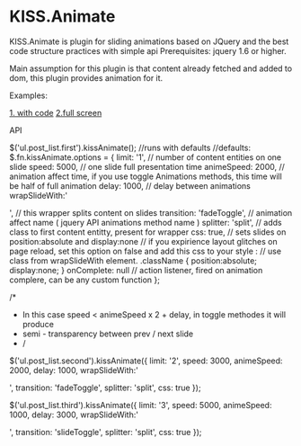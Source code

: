 KISS.Animate
============

KISS.Animate is plugin for sliding animations based on JQuery and the best code structure practices with simple api 
Prerequisites: 
jquery 1.6 or higher.

Main assumption for this plugin is that content already fetched and added to dom, this plugin provides animation for it.

Examples:

<a href="http://jsfiddle.net/daogurtsov/8cGsq/14/">1. with code</a>
<a href="http://jsfiddle.net/daogurtsov/8cGsq/14/embedded/result/">2.full screen</a>

API

$('ul.post_list.first').kissAnimate(); //runs with defaults
//defaults:
$.fn.kissAnimate.options = {
        limit: '1', // number of content entities on one slide
        speed: 5000, // one slide full presentation time
        animeSpeed: 2000, // animation affect time, if you use toggle Animations methods, this time will be half of full animation
        delay: 1000, // delay between animations
        wrapSlideWith:'<div class="animate-wrapper"></div>', // this wrapper splits content on slides
        transition: 'fadeToggle', // animation affect name ( jquery API animations method name )
        splitter: 'split', // adds class to first content entitty, present for wrapper
        css: true, // sets slides on position:absolute and display:none
        // if you expirience layout glitches on page reload, set this option on false and add this css to your style :
        // use class from wrapSlideWith element.  .className { position:absolute; display:none; }
        onComplete: null // action listener, fired on animation complere, can be any custom function
    };
    
/*
* In this case speed < animeSpeed x 2 + delay, in toggle methodes it will produce 
* semi - transparency between prev / next slide
* /

$('ul.post_list.second').kissAnimate({
   limit: '2',
   speed: 3000,
   animeSpeed: 2000,
   delay: 1000,
   wrapSlideWith:'<div class="animate-wrapper"></div>',
   transition: 'fadeToggle',
   splitter: 'split',
   css: true
});

$('ul.post_list.third').kissAnimate({
   limit: '3',
   speed: 5000,
   animeSpeed: 1000,
   delay: 3000,
   wrapSlideWith:'<div class="animate-wrapper"></div>',
   transition: 'slideToggle',
   splitter: 'split',
   css: true
});

